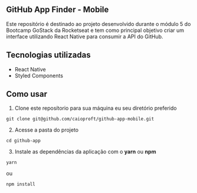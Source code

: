 ## GitHub App Finder - Mobile

Este repositório é destinado ao projeto desenvolvido durante o módulo 5 do Bootcamp GoStack da Rocketseat e tem como principal objetivo criar um interface utilizando React Native para consumir a API do GitHub.

## Tecnologias utilizadas
- React Native
- Styled Components


## Como usar

1. Clone este reposítorio para sua máquina eu seu diretório preferido

```
git clone git@github.com/caioproft/github-app-mobile.git
```

2. Acesse a pasta do projeto

```
cd github-app
```

3. Instale as dependências da aplicação com o **yarn** ou **npm**

```
yarn
```

ou

```
npm install
```


